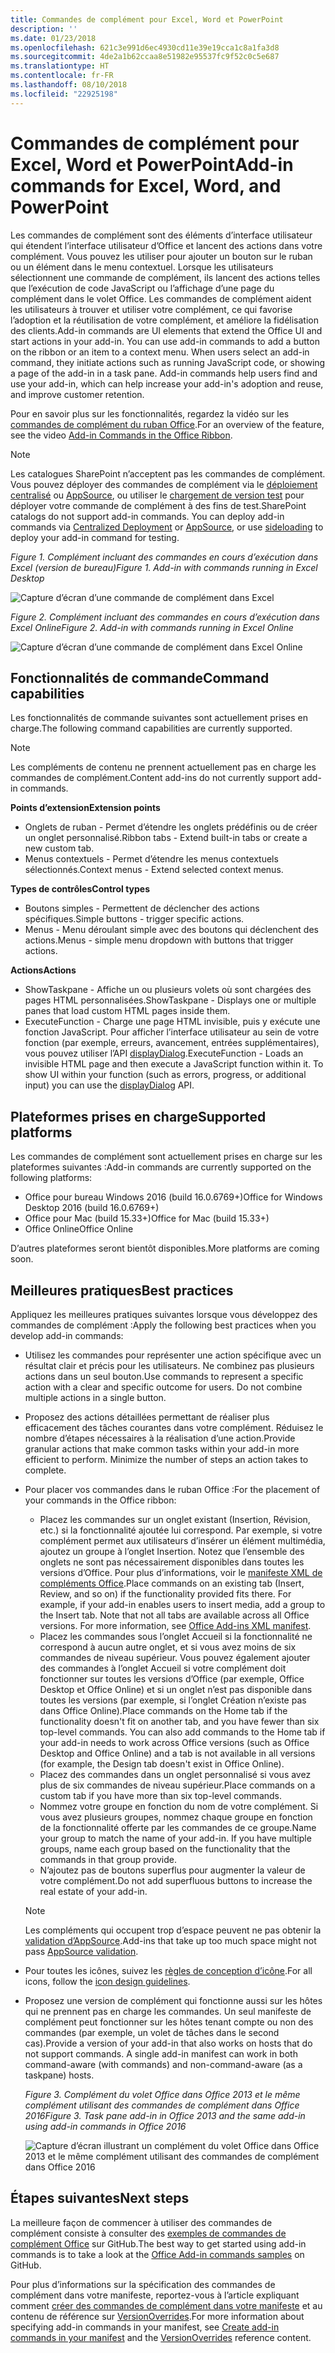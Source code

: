 ```yaml
---
title: Commandes de complément pour Excel, Word et PowerPoint
description: ''
ms.date: 01/23/2018
ms.openlocfilehash: 621c3e991d6ec4930cd11e39e19cca1c8a1fa3d8
ms.sourcegitcommit: 4de2a1b62ccaa8e51982e95537fc9f52c0c5e687
ms.translationtype: HT
ms.contentlocale: fr-FR
ms.lasthandoff: 08/10/2018
ms.locfileid: "22925198"
---
```

# <a name="add-in-commands-for-excel-word-and-powerpoint"></a><span data-ttu-id="4008e-102">Commandes de complément pour Excel, Word et PowerPoint</span><span class="sxs-lookup"><span data-stu-id="4008e-102">Add-in commands for Excel, Word, and PowerPoint</span></span>

<span data-ttu-id="4008e-p101">Les commandes de complément sont des éléments d’interface utilisateur qui étendent l’interface utilisateur d’Office et lancent des actions dans votre complément. Vous pouvez les utiliser pour ajouter un bouton sur le ruban ou un élément dans le menu contextuel. Lorsque les utilisateurs sélectionnent une commande de complément, ils lancent des actions telles que l’exécution de code JavaScript ou l’affichage d’une page du complément dans le volet Office. Les commandes de complément aident les utilisateurs à trouver et utiliser votre complément, ce qui favorise l’adoption et la réutilisation de votre complément, et améliore la fidélisation des clients.</span><span class="sxs-lookup"><span data-stu-id="4008e-p101">Add-in commands are UI elements that extend the Office UI and start actions in your add-in. You can use add-in commands to add a button on the ribbon or an item to a context menu. When users select an add-in command, they initiate actions such as running JavaScript code, or showing a page of the add-in in a task pane. Add-in commands help users find and use your add-in, which can help increase your add-in's adoption and reuse, and improve customer retention.</span></span>

<span data-ttu-id="4008e-107">Pour en savoir plus sur les fonctionnalités, regardez la vidéo sur les [commandes de complément du ruban Office](https://channel9.msdn.com/events/Build/2016/P551).</span><span class="sxs-lookup"><span data-stu-id="4008e-107">For an overview of the feature, see the video [Add-in Commands in the Office Ribbon](https://channel9.msdn.com/events/Build/2016/P551).</span></span>

> [!NOTE]
> <span data-ttu-id="4008e-p102">Les catalogues SharePoint n’acceptent pas les commandes de complément. Vous pouvez déployer des commandes de complément via le [déploiement centralisé](../publish/centralized-deployment.md) ou [AppSource](https://docs.microsoft.com/office/dev/store/submit-to-the-office-store), ou utiliser le [chargement de version test](../testing/create-a-network-shared-folder-catalog-for-task-pane-and-content-add-ins.md) pour déployer votre commande de complément à des fins de test.</span><span class="sxs-lookup"><span data-stu-id="4008e-p102">SharePoint catalogs do not support add-in commands. You can deploy add-in commands via [Centralized Deployment](../publish/centralized-deployment.md) or [AppSource](https://docs.microsoft.com/office/dev/store/submit-to-the-office-store), or use [sideloading](../testing/create-a-network-shared-folder-catalog-for-task-pane-and-content-add-ins.md) to deploy your add-in command for testing.</span></span> 

<span data-ttu-id="4008e-110">*Figure 1. Complément incluant des commandes en cours d’exécution dans Excel (version de bureau)*</span><span class="sxs-lookup"><span data-stu-id="4008e-110">*Figure 1. Add-in with commands running in Excel Desktop*</span></span>

![Capture d’écran d’une commande de complément dans Excel](../images/add-in-commands-1.png)

<span data-ttu-id="4008e-112">*Figure 2. Complément incluant des commandes en cours d’exécution dans Excel Online*</span><span class="sxs-lookup"><span data-stu-id="4008e-112">*Figure 2. Add-in with commands running in Excel Online*</span></span>

![Capture d’écran d’une commande de complément dans Excel Online](../images/add-in-commands-2.png)

## <a name="command-capabilities"></a><span data-ttu-id="4008e-114">Fonctionnalités de commande</span><span class="sxs-lookup"><span data-stu-id="4008e-114">Command capabilities</span></span>
<span data-ttu-id="4008e-115">Les fonctionnalités de commande suivantes sont actuellement prises en charge.</span><span class="sxs-lookup"><span data-stu-id="4008e-115">The following command capabilities are currently supported.</span></span>

> [!NOTE]
> <span data-ttu-id="4008e-116">Les compléments de contenu ne prennent actuellement pas en charge les commandes de complément.</span><span class="sxs-lookup"><span data-stu-id="4008e-116">Content add-ins do not currently support add-in commands.</span></span>

<span data-ttu-id="4008e-117">**Points d’extension**</span><span class="sxs-lookup"><span data-stu-id="4008e-117">**Extension points**</span></span>

- <span data-ttu-id="4008e-118">Onglets de ruban - Permet d’étendre les onglets prédéfinis ou de créer un onglet personnalisé.</span><span class="sxs-lookup"><span data-stu-id="4008e-118">Ribbon tabs - Extend built-in tabs or create a new custom tab.</span></span>
- <span data-ttu-id="4008e-119">Menus contextuels - Permet d’étendre les menus contextuels sélectionnés.</span><span class="sxs-lookup"><span data-stu-id="4008e-119">Context menus - Extend selected context menus.</span></span> 

<span data-ttu-id="4008e-120">**Types de contrôles**</span><span class="sxs-lookup"><span data-stu-id="4008e-120">**Control types**</span></span>

- <span data-ttu-id="4008e-121">Boutons simples - Permettent de déclencher des actions spécifiques.</span><span class="sxs-lookup"><span data-stu-id="4008e-121">Simple buttons - trigger specific actions.</span></span>
- <span data-ttu-id="4008e-122">Menus - Menu déroulant simple avec des boutons qui déclenchent des actions.</span><span class="sxs-lookup"><span data-stu-id="4008e-122">Menus - simple menu dropdown with buttons that trigger actions.</span></span>

<span data-ttu-id="4008e-123">**Actions**</span><span class="sxs-lookup"><span data-stu-id="4008e-123">**Actions**</span></span>

- <span data-ttu-id="4008e-124">ShowTaskpane - Affiche un ou plusieurs volets où sont chargées des pages HTML personnalisées.</span><span class="sxs-lookup"><span data-stu-id="4008e-124">ShowTaskpane - Displays one or multiple panes that load custom HTML pages inside them.</span></span>
- <span data-ttu-id="4008e-p103">ExecuteFunction - Charge une page HTML invisible, puis y exécute une fonction JavaScript. Pour afficher l’interface utilisateur au sein de votre fonction (par exemple, erreurs, avancement, entrées supplémentaires), vous pouvez utiliser l’API [displayDialog](http://dev.office.com/reference/add-ins/shared/officeui).</span><span class="sxs-lookup"><span data-stu-id="4008e-p103">ExecuteFunction - Loads an invisible HTML page and then execute a JavaScript function within it. To show UI within your function (such as errors, progress, or additional input) you can use the [displayDialog](http://dev.office.com/reference/add-ins/shared/officeui) API.</span></span>  

## <a name="supported-platforms"></a><span data-ttu-id="4008e-127">Plateformes prises en charge</span><span class="sxs-lookup"><span data-stu-id="4008e-127">Supported platforms</span></span>
<span data-ttu-id="4008e-128">Les commandes de complément sont actuellement prises en charge sur les plateformes suivantes :</span><span class="sxs-lookup"><span data-stu-id="4008e-128">Add-in commands are currently supported on the following platforms:</span></span>

- <span data-ttu-id="4008e-129">Office pour bureau Windows 2016 (build 16.0.6769+)</span><span class="sxs-lookup"><span data-stu-id="4008e-129">Office for Windows Desktop 2016 (build 16.0.6769+)</span></span>
- <span data-ttu-id="4008e-130">Office pour Mac (build 15.33+)</span><span class="sxs-lookup"><span data-stu-id="4008e-130">Office for Mac (build 15.33+)</span></span>
- <span data-ttu-id="4008e-131">Office Online</span><span class="sxs-lookup"><span data-stu-id="4008e-131">Office Online</span></span> 

<span data-ttu-id="4008e-132">D’autres plateformes seront bientôt disponibles.</span><span class="sxs-lookup"><span data-stu-id="4008e-132">More platforms are coming soon.</span></span>

## <a name="best-practices"></a><span data-ttu-id="4008e-133">Meilleures pratiques</span><span class="sxs-lookup"><span data-stu-id="4008e-133">Best practices</span></span>

<span data-ttu-id="4008e-134">Appliquez les meilleures pratiques suivantes lorsque vous développez des commandes de complément :</span><span class="sxs-lookup"><span data-stu-id="4008e-134">Apply the following best practices when you develop add-in commands:</span></span>

- <span data-ttu-id="4008e-p104">Utilisez les commandes pour représenter une action spécifique avec un résultat clair et précis pour les utilisateurs. Ne combinez pas plusieurs actions dans un seul bouton.</span><span class="sxs-lookup"><span data-stu-id="4008e-p104">Use commands to represent a specific action with a clear and specific outcome for users. Do not combine multiple actions in a single button.</span></span>
- <span data-ttu-id="4008e-p105">Proposez des actions détaillées permettant de réaliser plus efficacement des tâches courantes dans votre complément. Réduisez le nombre d’étapes nécessaires à la réalisation d’une action.</span><span class="sxs-lookup"><span data-stu-id="4008e-p105">Provide granular actions that make common tasks within your add-in more efficient to perform. Minimize the number of steps an action takes to complete.</span></span>
- <span data-ttu-id="4008e-139">Pour placer vos commandes dans le ruban Office :</span><span class="sxs-lookup"><span data-stu-id="4008e-139">For the placement of your commands in the Office ribbon:</span></span>
    - <span data-ttu-id="4008e-p106">Placez les commandes sur un onglet existant (Insertion, Révision, etc.) si la fonctionnalité ajoutée lui correspond. Par exemple, si votre complément permet aux utilisateurs d’insérer un élément multimédia, ajoutez un groupe à l’onglet Insertion. Notez que l’ensemble des onglets ne sont pas nécessairement disponibles dans toutes les versions d’Office. Pour plus d’informations, voir le [manifeste XML de compléments Office](../develop/add-in-manifests.md).</span><span class="sxs-lookup"><span data-stu-id="4008e-p106">Place commands on an existing tab (Insert, Review, and so on) if the functionality provided fits there. For example, if your add-in enables users to insert media, add a group to the Insert tab. Note that not all tabs are available across all Office versions. For more information, see [Office Add-ins XML manifest](../develop/add-in-manifests.md).</span></span> 
    - <span data-ttu-id="4008e-p107">Placez les commandes sous l’onglet Accueil si la fonctionnalité ne correspond à aucun autre onglet, et si vous avez moins de six commandes de niveau supérieur. Vous pouvez également ajouter des commandes à l’onglet Accueil si votre complément doit fonctionner sur toutes les versions d’Office (par exemple, Office Desktop et Office Online) et si un onglet n’est pas disponible dans toutes les versions (par exemple, si l’onglet Création n’existe pas dans Office Online).</span><span class="sxs-lookup"><span data-stu-id="4008e-p107">Place commands on the Home tab if the functionality doesn't fit on another tab, and you have fewer than six top-level commands. You can also add commands to the Home tab if your add-in needs to work across Office versions (such as Office Desktop and Office Online) and a tab is not available in all versions (for example, the Design tab doesn't exist in Office Online).</span></span>  
    - <span data-ttu-id="4008e-145">Placez des commandes dans un onglet personnalisé si vous avez plus de six commandes de niveau supérieur.</span><span class="sxs-lookup"><span data-stu-id="4008e-145">Place commands on a custom tab if you have more than six top-level commands.</span></span> 
    - <span data-ttu-id="4008e-p108">Nommez votre groupe en fonction du nom de votre complément. Si vous avez plusieurs groupes, nommez chaque groupe en fonction de la fonctionnalité offerte par les commandes de ce groupe.</span><span class="sxs-lookup"><span data-stu-id="4008e-p108">Name your group to match the name of your add-in. If you have multiple groups, name each group based on the functionality that the commands in that group provide.</span></span>
    - <span data-ttu-id="4008e-148">N’ajoutez pas de boutons superflus pour augmenter la valeur de votre complément.</span><span class="sxs-lookup"><span data-stu-id="4008e-148">Do not add superfluous buttons to increase the real estate of your add-in.</span></span>

     > [!NOTE]
     > <span data-ttu-id="4008e-149">Les compléments qui occupent trop d’espace peuvent ne pas obtenir la [validation d’AppSource](https://docs.microsoft.com/office/dev/store/validation-policies).</span><span class="sxs-lookup"><span data-stu-id="4008e-149">Add-ins that take up too much space might not pass [AppSource validation](https://docs.microsoft.com/office/dev/store/validation-policies).</span></span>

- <span data-ttu-id="4008e-150">Pour toutes les icônes, suivez les [règles de conception d’icône](add-in-icons.md).</span><span class="sxs-lookup"><span data-stu-id="4008e-150">For all icons, follow the [icon design guidelines](add-in-icons.md).</span></span>
- <span data-ttu-id="4008e-p109">Proposez une version de complément qui fonctionne aussi sur les hôtes qui ne prennent pas en charge les commandes. Un seul manifeste de complément peut fonctionner sur les hôtes tenant compte ou non des commandes (par exemple, un volet de tâches dans le second cas).</span><span class="sxs-lookup"><span data-stu-id="4008e-p109">Provide a version of your add-in that also works on hosts that do not support commands. A single add-in manifest can work in both command-aware (with commands) and non-command-aware (as a taskpane) hosts.</span></span>

   <span data-ttu-id="4008e-153">*Figure 3. Complément du volet Office dans Office 2013 et le même complément utilisant des commandes de complément dans Office 2016*</span><span class="sxs-lookup"><span data-stu-id="4008e-153">*Figure 3. Task pane add-in in Office 2013 and the same add-in using add-in commands in Office 2016*</span></span>

   ![Capture d’écran illustrant un complément du volet Office dans Office 2013 et le même complément utilisant des commandes de complément dans Office 2016](../images/office-task-pane-add-ins.png)


## <a name="next-steps"></a><span data-ttu-id="4008e-155">Étapes suivantes</span><span class="sxs-lookup"><span data-stu-id="4008e-155">Next steps</span></span>

<span data-ttu-id="4008e-156">La meilleure façon de commencer à utiliser des commandes de complément consiste à consulter des [exemples de commandes de complément Office](https://github.com/OfficeDev/Office-Add-in-Commands-Samples/) sur GitHub.</span><span class="sxs-lookup"><span data-stu-id="4008e-156">The best way to get started using add-in commands is to take a look at the [Office Add-in commands samples](https://github.com/OfficeDev/Office-Add-in-Commands-Samples/) on GitHub.</span></span>

<span data-ttu-id="4008e-157">Pour plus d’informations sur la spécification des commandes de complément dans votre manifeste, reportez-vous à l’article expliquant comment [créer des commandes de complément dans votre manifeste](../develop/create-addin-commands.md) et au contenu de référence sur [VersionOverrides](https://dev.office.com/reference/add-ins/manifest/versionoverrides).</span><span class="sxs-lookup"><span data-stu-id="4008e-157">For more information about specifying add-in commands in your manifest, see [Create add-in commands in your manifest](../develop/create-addin-commands.md) and the [VersionOverrides](https://dev.office.com/reference/add-ins/manifest/versionoverrides) reference content.</span></span>




